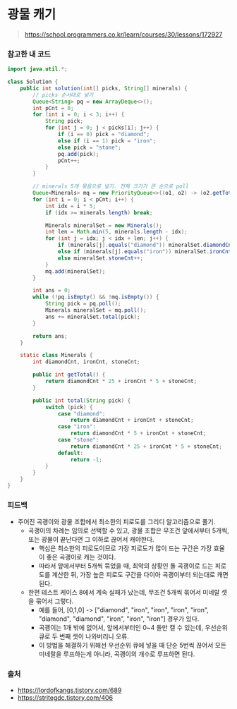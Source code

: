 # 광물 캐기

> https://school.programmers.co.kr/learn/courses/30/lessons/172927

### 참고한 내 코드

```java
import java.util.*;

class Solution {
    public int solution(int[] picks, String[] minerals) {
        // picks 순서대로 넣기
        Queue<String> pq = new ArrayDeque<>();
        int pCnt = 0;
        for (int i = 0; i < 3; i++) {
            String pick;
            for (int j = 0; j < picks[i]; j++) {
                if (i == 0) pick = "diamond";
                else if (i == 1) pick = "iron";
                else pick = "stone";
                pq.add(pick);
                pCnt++;
            }
        }

        // minerals 5개 묶음으로 넣기. 전체 크기가 큰 순으로 poll
        Queue<Minerals> mq = new PriorityQueue<>((o1, o2) -> (o2.getTotal() - o1.getTotal()));
        for (int i = 0; i < pCnt; i++) {
            int idx = i * 5;
            if (idx >= minerals.length) break;

            Minerals mineralSet = new Minerals();
            int len = Math.min(5, minerals.length - idx);
            for (int j = idx; j < idx + len; j++) {
                if (minerals[j].equals("diamond")) mineralSet.diamondCnt++;
                else if (minerals[j].equals("iron")) mineralSet.ironCnt++;
                else mineralSet.stoneCnt++;
            }
            mq.add(mineralSet);
        }

        int ans = 0;
        while (!pq.isEmpty() && !mq.isEmpty()) {
            String pick = pq.poll();
            Minerals mineralSet = mq.poll();
            ans += mineralSet.total(pick);
        }

        return ans;
    }

    static class Minerals {
        int diamondCnt, ironCnt, stoneCnt;

        public int getTotal() {
            return diamondCnt * 25 + ironCnt * 5 + stoneCnt;
        }

        public int total(String pick) {
            switch (pick) {
                case "diamond":
                    return diamondCnt + ironCnt + stoneCnt;
                case "iron":
                    return diamondCnt * 5 + ironCnt + stoneCnt;
                case "stone":
                    return diamondCnt * 25 + ironCnt * 5 + stoneCnt;
                default:
                    return -1;
            }
        }
    }
}
```

### 피드백

- 주어진 곡괭이와 광물 조합에서 최소한의 피로도를 그리디 알고리즘으로 풀기.
    - 곡괭이의 차례는 임의로 선택할 수 있고, 광물 조합은 무조건 앞에서부터 5개씩, 또는 광물이 끝난다면 그 이하로 끊어서 캐야한다.
        - 핵심은 최소한의 피로도이므로 가장 피로도가 많이 드는 구간은 가장 효율이 좋은 곡괭이로 캐는 것이다.
        - 따라서 앞에서부터 5개씩 묶었을 때, 최악의 상황인 돌 곡괭이로 드는 피로도를 계산한 뒤, 가장 높은 피로도 구간을 다이아 곡괭이부터 되는대로 캐면 된다.
    - 한편 테스트 케이스 8에서 계속 실패가 났는데, 무조건 5개씩 묶어서 미네랄 셋을 묶어서 그렇다.
        - 예를 들어, [0,1,0] -> ["diamond", "iron", "iron", "iron", "iron", "diamond", "diamond", "iron", "iron", "iron"]
          경우가 있다.
        - 곡괭이는 1개 밖에 없어서, 앞에서부터인 0~4 돌만 캘 수 있는데, 우선순위 큐로 두 번째 셋이 나와버리니 오류.
        - 이 방법을 해결하기 위해선 우선순위 큐에 넣을 때 단순 5번씩 끊어서 모든 미네랄을 루프하는게 아니라, 곡괭이의 개수로 루프하면 된다.

### 출처

- https://lordofkangs.tistory.com/689
- https://stritegdc.tistory.com/406